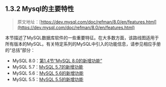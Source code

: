 ## 1.3.2 Mysql的主要特性

> 原文地址：[https://dev.mysql.com/doc/refman/8.0/en/features.html](https://dev.mysql.com/doc/refman/8.0/en/features.html)

本节描述了MySQL数据库软件的一些重要特征。在大多数方面，该路线图适用于所有版本的MySQL。有关特定系列的MySQL中引入的功能信息，请参见相应手册的“总括”部分：

- MySQL 8.0：[第1.4节“MySQL 8.0的新增功能”](https://dev.mysql.com/doc/refman/8.0/en/mysql-nutshell.html)
- MySQL 5.7：[MySQL 5.7的新增功能](https://dev.mysql.com/doc/refman/5.7/en/mysql-nutshell.html)
- MySQL 5.6：[MySQL 5.6的新增功能](https://dev.mysql.com/doc/refman/5.6/en/mysql-nutshell.html)
- MySQL 5.5：[MySQL 5.5的新增功能](https://dev.mysql.com/doc/refman/5.5/en/mysql-nutshell.html)

